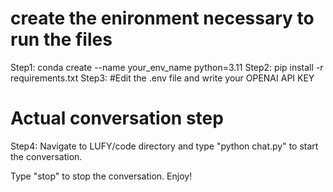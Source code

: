 # create the enironment necessary to run the files
Step1: conda create --name your_env_name python=3.11
Step2: pip install -r requirements.txt
Step3: #Edit the .env file and write your OPENAI API KEY

# Actual conversation step
Step4: Navigate to LUFY/code directory and type "python chat.py" to start the conversation.

Type "stop" to stop the conversation.
Enjoy!
